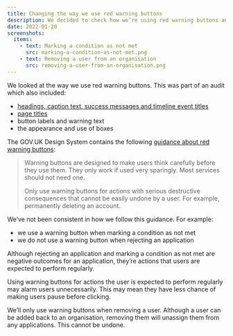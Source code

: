 ```yaml
---
title: Changing the way we use red warning buttons
description: We decided to check how we’re using red warning buttons and to make sure we’re using them consistently.
date: 2022-01-20
screenshots:
  items:
    - text: Marking a condition as not met
      src: marking-a-condition-as-not-met.png
    - text: Removing a user from an organisation
      src: removing-a-user-from-an-organisation.png
---
```


We looked at the way we use red warning buttons. This was part of an audit which also included:

- [headings, caption text, success messages and timeline event titles](/manage-teacher-training-applications/changes-to-headings-caption-text-success-messages-and-timeline-event-titles/)
- [page titles](/manage-teacher-training-applications/making-page-titles-consistent-and-more-meaningful/)
- button labels and warning text
- the appearance and use of boxes

The GOV.UK Design System contains the following [guidance about red warning buttons](https://design-system.service.gov.uk/components/button/#warning-buttons):

> Warning buttons are designed to make users think carefully before they use them. They only work if used very sparingly. Most services should not need one.
>
> Only use warning buttons for actions with serious destructive consequences that cannot be easily undone by a user. For example, permanently deleting an account.

We’ve not been consistent in how we follow this guidance. For example:

- we use a warning button when marking a condition as not met
- we do not use a warning button when rejecting an application

Although rejecting an application and marking a condition as not met are negative outcomes for an application, they’re actions that users are expected to perform regularly.

Using warning buttons for actions the user is expected to perform regularly may alarm users unnecessarily. This may mean they have less chance of making users pause before clicking.

We’ll only use warning buttons when removing a user. Although a user can be added back to an organisation, removing them will unassign them from any applications. This cannot be undone.
